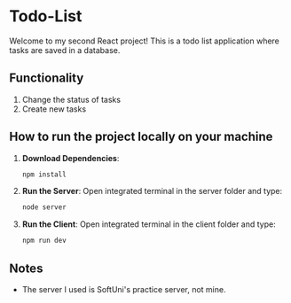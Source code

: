 # Todo-List

Welcome to my second React project! This is a todo list application where tasks are saved in a database. 

## Functionality
1. Change the status of tasks
2. Create new tasks
 

## How to run the project locally on your machine

1. **Download Dependencies**:
    ```bash
    npm install
    ```

2. **Run the Server**: Open integrated terminal in the server folder and type:
    ```bash
    node server
    ```

3. **Run the Client**: Open integrated terminal in the client folder and type:
    ```bash
    npm run dev
    ```


## Notes
- The server I used is SoftUni's practice server, not mine.